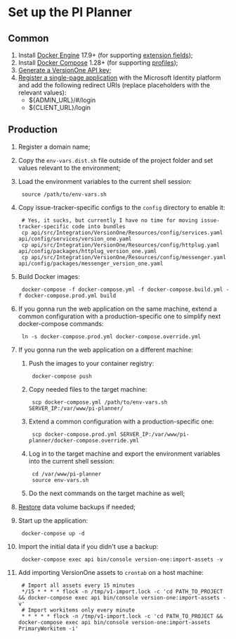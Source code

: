 # Set up the PI Planner

## Common
1. Install [Docker Engine][3] 17.9+ (for supporting [extension fields][1]);
1. Install [Docker Compose][4] 1.28+ (for supporting [profiles][2]);
1. [Generate a VersionOne API key][5];
1. [Register a single-page application][6] with the Microsoft Identity platform and add the following redirect URIs
 (replace placeholders with the relevant values):
    * ${ADMIN_URL}/#/login
    * ${CLIENT_URL}/login

## Production
1. Register a domain name;
1. Copy the `env-vars.dist.sh` file outside of the project folder and set values relevant to the environment;
1. Load the environment variables to the current shell session:

        source /path/to/env-vars.sh

1. Copy issue-tracker-specific configs to the `config` directory to enable it:

        # Yes, it sucks, but currently I have no time for moving issue-tracker-specific code into bundles 
        cp api/src/Integration/VersionOne/Resources/config/services.yaml api/config/services/version_one.yaml
        cp api/src/Integration/VersionOne/Resources/config/httplug.yaml api/config/packages/httplug_version_one.yaml
        cp api/src/Integration/VersionOne/Resources/config/messenger.yaml api/config/packages/messenger_version_one.yaml
 
1. Build Docker images:

        docker-compose -f docker-compose.yml -f docker-compose.build.yml -f docker-compose.prod.yml build

1. If you gonna run the web application on the same machine, extend a common configuration
 with a production-specific one to simplify next docker-compose commands:
    
        ln -s docker-compose.prod.yml docker-compose.override.yml

1. If you gonna run the web application on a different machine:
    1. Push the images to your container registry:

            docker-compose push

    1. Copy needed files to the target machine:

            scp docker-compose.yml /path/to/env-vars.sh SERVER_IP:/var/www/pi-planner/
            
    1. Extend a common configuration with a production-specific one:

            scp docker-compose.prod.yml SERVER_IP:/var/www/pi-planner/docker-compose.override.yml

    1. Log in to the target machine and export the environment variables into the current shell session:

            cd /var/www/pi-planner
            source env-vars.sh

    1. Do the next commands on the target machine as well;

1. [Restore][7] data volume backups if needed;

1. Start up the application:

        docker-compose up -d

1. Import the initial data if you didn't use a backup:

        docker-compose exec api bin/console version-one:import-assets -v

1. Add importing VersionOne assets to `crontab` on a host machine:

        # Import all assets every 15 minutes
        */15 * * * * flock -n /tmp/v1-import.lock -c 'cd PATH_TO_PROJECT && docker-compose exec api bin/console version-one:import-assets -v'
        # Import workitems only every minute
        * * * * * flock -n /tmp/v1-import.lock -c 'cd PATH_TO_PROJECT && docker-compose exec api bin/console version-one:import-assets PrimaryWorkitem -i'

[1]: https://docs.docker.com/compose/compose-file/compose-file-v3/#extension-fields
[2]: https://docs.docker.com/compose/profiles/
[3]: https://docs.docker.com/engine/install/
[4]: https://docs.docker.com/compose/install/
[5]: https://community.versionone.com/Digital.ai_Agility_Integrations/Developer_Library/Getting_Started/API_Authentication/Access_Token_Authentication
[6]: https://docs.microsoft.com/en-us/azure/active-directory/develop/quickstart-register-app
[7]: ./backuping-and-restoring-data-volumes.md
